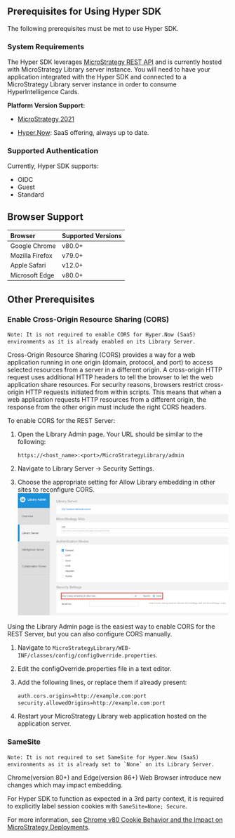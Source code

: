 ## Prerequisites for Using Hyper SDK

The following prerequisites must be met to use Hyper SDK.

### System Requirements
The Hyper SDK leverages [MicroStrategy REST API](https://lw.microstrategy.com/msdz/MSDL/GARelease_Current/docs/projects/RESTSDK/Content/topics/REST_API/REST_API.htm) and is currently hosted with MicroStrategy Library server instance. You will need to have your application integrated with the Hyper SDK and connected to a MicroStrategy Library server instance in order to consume HyperIntelligence Cards.

**Platform Version Support:**
- [MicroStrategy 2021](https://community.microstrategy.com/s/products) 

- [Hyper.Now](https://www.microstrategy.com/en/hyperintelligence): SaaS offering, always up to date.


### Supported Authentication

Currently, Hyper SDK supports:
- OIDC
- Guest
- Standard


## Browser Support

| **Browser**                 | **Supported Versions** |
| :-------------------------- | :--------------------- |
| Google Chrome               | v80.0+                 |
| Mozilla Firefox             | v79.0+                 |
| Apple Safari                | v12.0+                 |
| Microsoft Edge              | v80.0+                 |

## Other Prerequisites
### Enable Cross-Origin Resource Sharing (CORS)
```
Note: It is not required to enable CORS for Hyper.Now (SaaS) environments as it is already enabled on its Library Server.
```
Cross-Origin Resource Sharing (CORS) provides a way for a web application running in one origin (domain, protocol, and port) to access selected resources from a server in a different origin. A cross-origin HTTP request uses additional HTTP headers to tell the browser to let the web application share resources. For security reasons, browsers restrict cross-origin HTTP requests initiated from within scripts. This means that when a web application requests HTTP resources from a different origin, the response from the other origin must include the right CORS headers.

To enable CORS for the REST Server:

1. Open the Library Admin page. Your URL should be similar to the following:

    ```
    https://<host_name>:<port>/MicroStrategyLibrary/admin
    ```

2. Navigate to Library Server -> Security Settings.
3. Choose the appropriate setting for Allow Library embedding in other sites to reconfigure CORS.
![picture 1](img/CORS_config.png)  



Using the Library Admin page is the easiest way to enable CORS for the REST Server, but you can also configure CORS manually.
1. Navigate to `MicroStrategyLibrary/WEB-INF/classes/config/configOverride.properties`.
2. Edit the configOverride.properties file in a text editor.
3. Add the following lines, or replace them if already present:
    ```
    auth.cors.origins=http://example.com:port
    security.allowedOrigins=http://example.com:port
    ```

4. Restart your MicroStrategy Library web application hosted on the application server.

### SameSite
```
Note: It is not required to set SameSite for Hyper.Now (SaaS) environments as it is already set to `None` on its Library Server.
```
Chrome(version 80+) and Edge(version 86+) Web Browser introduce new changes which may impact embedding. 

For Hyper SDK to function as expected in a 3rd party context, it is required to explicitly label session cookies with `SameSite=None; Secure`. 

For more information, see [Chrome v80 Cookie Behavior and the Impact on MicroStrategy Deployments](https://community.microstrategy.com/s/article/Chrome-v80-Cookie-Behavior-and-the-impact-on-MicroStrategy-Deployments?language=en_US).
